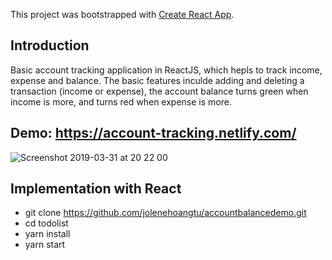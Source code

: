 This project was bootstrapped with [Create React App](https://github.com/facebook/create-react-app).
## Introduction
Basic account tracking application in ReactJS, which hepls to track income, expense and balance. The basic features inculde adding and deleting a transaction (income or expense), the account balance turns green when income is more, and turns red when expense is more. 

## Demo: https://account-tracking.netlify.com/

![Screenshot 2019-03-31 at 20 22 00](https://user-images.githubusercontent.com/39855605/55292427-9eecfb00-53f3-11e9-9382-e3d5133ada97.png)


## Implementation with React
* git clone https://github.com/jolenehoangtu/accountbalancedemo.git
* cd todolist
* yarn install
* yarn start


